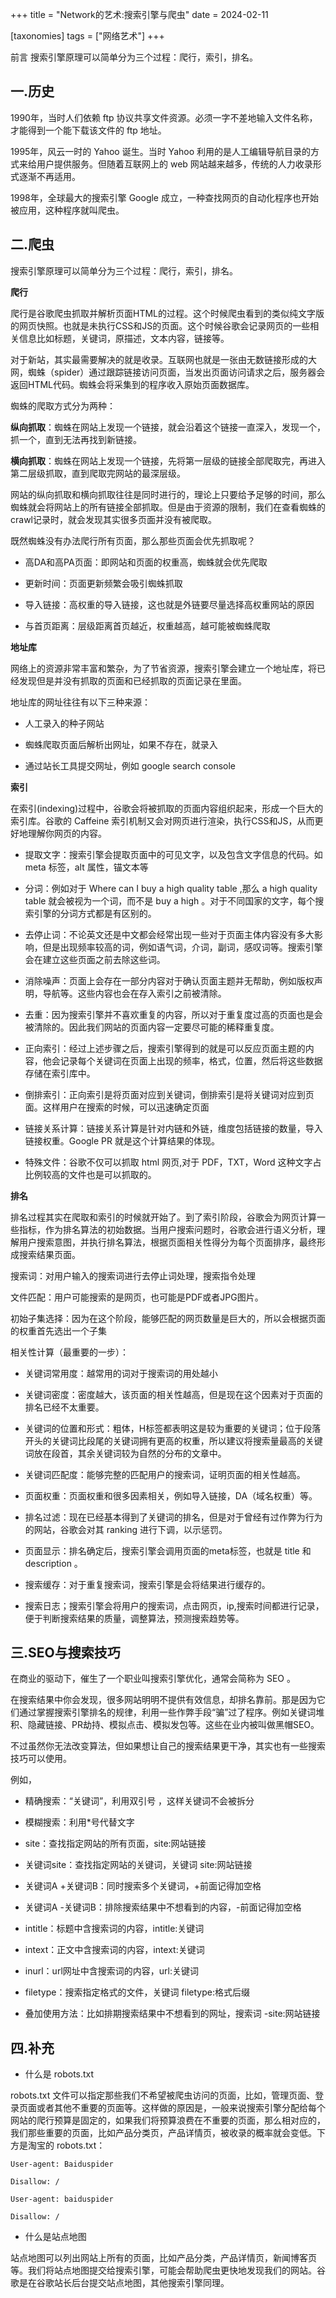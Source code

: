 +++
title = "Network的艺术:搜索引擎与爬虫"
date = 2024-02-11

[taxonomies]
tags = ["网络艺术"]
+++

前言 搜索引擎原理可以简单分为三个过程：爬行，索引，排名。
<!-- more -->
## 一.历史

1990年，当时人们依赖 ftp 协议共享文件资源。必须一字不差地输入文件名称，才能得到一个能下载该文件的 ftp 地址。

1995年，风云一时的 Yahoo 诞生。当时 Yahoo 利用的是人工编辑导航目录的方式来给用户提供服务。但随着互联网上的 web 网站越来越多，传统的人力收录形式逐渐不再适用。

1998年，全球最大的搜索引擎 Google 成立，一种查找网页的自动化程序也开始被应用，这种程序就叫爬虫。

## 二.爬虫

搜索引擎原理可以简单分为三个过程：爬行，索引，排名。

**爬行**

爬行是谷歌爬虫抓取并解析页面HTML的过程。这个时候爬虫看到的类似纯文字版的网页快照。也就是未执行CSS和JS的页面。这个时候谷歌会记录网页的一些相关信息比如标题，关键词，原描述，文本内容，链接等。

对于新站，其实最需要解决的就是收录。互联网也就是一张由无数链接形成的大网，蜘蛛（spider）通过跟踪链接访问页面，当发出页面访问请求之后，服务器会返回HTML代码。蜘蛛会将采集到的程序收入原始页面数据库。

蜘蛛的爬取方式分为两种：

**纵向抓取**：蜘蛛在网站上发现一个链接，就会沿着这个链接一直深入，发现一个，抓一个，直到无法再找到新链接。

**横向抓取**：蜘蛛在网站上发现一个链接，先将第一层级的链接全部爬取完，再进入第二层级抓取，直到爬取完网站的最深层级。

网站的纵向抓取和横向抓取往往是同时进行的，理论上只要给予足够的时间，那么蜘蛛就会将网站上的所有链接全部抓取。但是由于资源的限制，我们在查看蜘蛛的crawl记录时，就会发现其实很多页面并没有被爬取。

既然蜘蛛没有办法爬行所有页面，那么那些页面会优先抓取呢？

- 高DA和高PA页面：即网站和页面的权重高，蜘蛛就会优先爬取

- 更新时间：页面更新频繁会吸引蜘蛛抓取

- 导入链接：高权重的导入链接，这也就是外链要尽量选择高权重网站的原因

- 与首页距离：层级距离首页越近，权重越高，越可能被蜘蛛爬取

**地址库**

网络上的资源非常丰富和繁杂，为了节省资源，搜索引擎会建立一个地址库，将已经发现但是并没有抓取的页面和已经抓取的页面记录在里面。

地址库的网址往往有以下三种来源：

- 人工录入的种子网站

- 蜘蛛爬取页面后解析出网址，如果不存在，就录入

- 通过站长工具提交网址，例如 google search console

**索引**

在索引(indexing)过程中，谷歌会将被抓取的页面内容组织起来，形成一个巨大的索引库。谷歌的 Caffeine 索引机制又会对网页进行渲染，执行CSS和JS，从而更好地理解你网页的内容。

- 提取文字：搜索引擎会提取页面中的可见文字，以及包含文字信息的代码。如 meta 标签，alt 属性，锚文本等

- 分词：例如对于 Where can I buy a high quality table ,那么 a high quality table 就会被视为一个词，而不是 buy a high 。对于不同国家的文字，每个搜索引擎的分词方式都是有区别的。

- 去停止词：不论英文还是中文都会经常出现一些对于页面主体内容没有多大影响，但是出现频率较高的词，例如语气词，介词，副词，感叹词等。搜索引擎会在建立这些页面之前去除这些词。

- 消除噪声：页面上会存在一部分内容对于确认页面主题并无帮助，例如版权声明，导航等。这些内容也会在存入索引之前被清除。

- 去重：因为搜索引擎并不喜欢重复的内容，所以对于重复度过高的页面也是会被清除的。因此我们网站的页面内容一定要尽可能的稀释重复度。

- 正向索引：经过上述步骤之后，搜索引擎得到的就是可以反应页面主题的内容，他会记录每个关键词在页面上出现的频率，格式，位置，然后将这些数据存储在索引库中。

- 倒排索引：正向索引是将页面对应到关键词，倒排索引是将关键词对应到页面。这样用户在搜索的时候，可以迅速确定页面

- 链接关系计算：链接关系计算是针对内链和外链，维度包括链接的数量，导入链接权重。Google PR 就是这个计算结果的体现。

- 特殊文件：谷歌不仅可以抓取 html 网页,对于 PDF，TXT，Word 这种文字占比例较高的文件也是可以抓取的。

**排名**

排名过程其实在爬取和索引的时候就开始了。到了索引阶段，谷歌会为网页计算一些指标，作为排名算法的初始数据。当用户搜索问题时，谷歌会进行语义分析，理解用户搜索意图，并执行排名算法，根据页面相关性得分为每个页面排序，最终形成搜索结果页面。

搜索词：对用户输入的搜索词进行去停止词处理，搜索指令处理

文件匹配：用户可能搜索的是网页，也可能是PDF或者JPG图片。

初始子集选择：因为在这个阶段，能够匹配的网页数量是巨大的，所以会根据页面的权重首先选出一个子集

相关性计算（最重要的一步）：

- 关键词常用度：越常用的词对于搜索词的用处越小

- 关键词密度：密度越大，该页面的相关性越高，但是现在这个因素对于页面的排名已经不太重要。

- 关键词的位置和形式：粗体，H标签都表明这是较为重要的关键词；位于段落开头的关键词比段尾的关键词拥有更高的权重，所以建议将搜索量最高的关键词放在段首，其余关键词较为自然的分布的文章中。

- 关键词匹配度：能够完整的匹配用户的搜索词，证明页面的相关性越高。

- 页面权重：页面权重和很多因素相关，例如导入链接，DA（域名权重）等。

- 排名过滤：现在已经基本得到了关键词的排名，但是对于曾经有过作弊为行为的网站，谷歌会对其 ranking 进行下调，以示惩罚。

- 页面显示：排名确定后，搜索引擎会调用页面的meta标签，也就是 title 和 description 。

- 搜索缓存：对于重复搜索词，搜索引擎是会将结果进行缓存的。

- 搜索日志；搜索引擎会将用户的搜索词，点击网页，ip,搜索时间都进行记录，便于判断搜索结果的质量，调整算法，预测搜索趋势等。

## 三.SEO与搜索技巧

在商业的驱动下，催生了一个职业叫搜索引擎优化，通常会简称为 SEO 。

在搜索结果中你会发现，很多网站明明不提供有效信息，却排名靠前。那是因为它们通过掌握搜索引擎排名的规律，利用一些作弊手段“骗”过了程序。例如关键词堆积、隐藏链接、PR劫持、模拟点击、模拟发包等。这些在业内被叫做黑帽SEO。

不过虽然你无法改变算法，但如果想让自己的搜索结果更干净，其实也有一些搜索技巧可以使用。

例如，

- 精确搜索：“关键词”，利用双引号 ，这样关键词不会被拆分

- 模糊搜索：利用*号代替文字

- site：查找指定网站的所有页面，site:网站链接

- 关键词site：查找指定网站的关键词，关键词 site:网站链接

- 关键词A +关键词B：同时搜索多个关键词，+前面记得加空格

- 关键词A -关键词B：排除搜索结果中不想看到的内容，-前面记得加空格

- intitle：标题中含搜索词的内容，intitle:关键词

- intext：正文中含搜索词的内容，intext:关键词

- inurl：url网址中含搜索词的内容，url:关键词

- filetype：搜索指定格式的文件，关键词 filetype:格式后缀

- 叠加使用方法：比如排期搜索结果中不想看到的网址，搜索词 -site:网站链接

## 四.补充

- 什么是 robots.txt

robots.txt 文件可以指定那些我们不希望被爬虫访问的页面，比如，管理页面、登录页面或者其他不重要的页面等。这样做的原因是，一般来说搜索引擎分配给每个网站的爬行预算是固定的，如果我们将预算浪费在不重要的页面，那么相对应的，我们那些重要的页面，比如产品分类页，产品详情页，被收录的概率就会变低。下方是淘宝的 robots.txt：

``` 
User-agent: Baiduspider

Disallow: /

User-agent: baiduspider

Disallow: / 
```

- 什么是站点地图

站点地图可以列出网站上所有的页面，比如产品分类，产品详情页，新闻博客页等。我们将站点地图提交给搜索引擎，可能会帮助爬虫更快地发现我们的网站。谷歌是在谷歌站长后台提交站点地图，其他搜索引擎同理。

